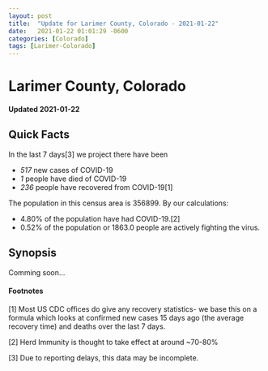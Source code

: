 ```yaml
---
layout: post
title:  "Update for Larimer County, Colorado - 2021-01-22"
date:   2021-01-22 01:01:29 -0600
categories: [Colorado]
tags: [Larimer-Colorado]
---
```


# Larimer County, Colorado
#### Updated 2021-01-22

## Quick Facts

In the last 7 days[3] we project there have been
- *517* new cases of COVID-19
- *1* people have died of COVID-19
- *236* people have recovered from COVID-19[1]

The population in this census area is 356899. By our calculations:
- 4.80% of the population have had COVID-19.[2]
- 0.52% of the population or 1863.0 people are actively fighting the virus.

## Synopsis

Comming soon...


#### Footnotes

[1] Most US CDC offices do give any recovery statistics- we base this on a formula which looks at confirmed new cases
15 days ago (the average recovery time) and deaths over the last 7 days.

[2] Herd Immunity is thought to take effect at around ~70-80%

[3] Due to reporting delays, this data may be incomplete.
 
    